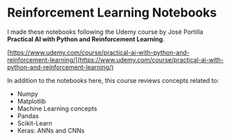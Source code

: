 # Reinforcement Learning Notebooks

I made these notebooks following the Udemy course by José Portilla **Practical AI with Python and Reinforcement Learning**.

[https://www.udemy.com/course/practical-ai-with-python-and-reinforcement-learning/](https://www.udemy.com/course/practical-ai-with-python-and-reinforcement-learning/)

In addition to the notebooks here, this course reviews concepts related to:
- Numpy
- Matplotlib
- Machine Learning concepts
- Pandas
- Scikit-Learn
- Keras: ANNs and CNNs
